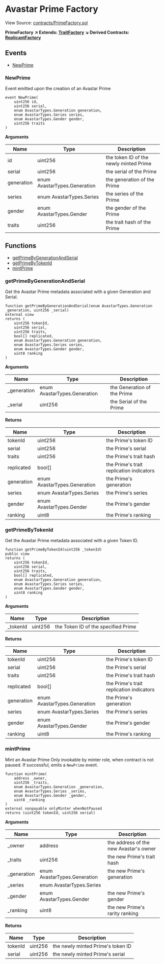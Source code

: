 # Avastar Prime Factory

View Source: [contracts/PrimeFactory.sol](https://github.com/Dapp-Wizards/Avastars-Contracts/blob/master/contracts/PrimeFactory.sol)

**PrimeFactory** **↗ Extends: [TraitFactory](contracts/TraitFactory.md)**
**↘ Derived Contracts: [ReplicantFactory](contracts/ReplicantFactory.md)**

## **Events**

- [NewPrime](#newprime)

### NewPrime

Event emitted upon the creation of an Avastar Prime

```solidity
event NewPrime(
	uint256 id,
	uint256 serial,
	enum AvastarTypes.Generation generation,
	enum AvastarTypes.Series series,
	enum AvastarTypes.Gender gender,
	uint256 traits
)
```

**Arguments**

| Name        | Type           | Description  |
| ------------- |------------- | -----|
| id | uint256 | the token ID of the newly minted Prime | 
| serial | uint256 | the serial of the Prime | 
| generation | enum AvastarTypes.Generation | the generation of the Prime | 
| series | enum AvastarTypes.Series | the series of the Prime | 
| gender | enum AvastarTypes.Gender | the gender of the Prime | 
| traits | uint256 | the trait hash of the Prime | 

## **Functions**

- [getPrimeByGenerationAndSerial](#getprimebygenerationandserial)
- [getPrimeByTokenId](#getprimebytokenid)
- [mintPrime](#mintprime)

### getPrimeByGenerationAndSerial

Get the Avastar Prime metadata associated with a given Generation and Serial.

```solidity
function getPrimeByGenerationAndSerial(enum AvastarTypes.Generation _generation, uint256 _serial)
external view
returns (
	uint256 tokenId,
	uint256 serial,
	uint256 traits,
	bool[] replicated,
	enum AvastarTypes.Generation generation,
	enum AvastarTypes.Series series,
	enum AvastarTypes.Gender gender,
	uint8 ranking
)
```

**Arguments**

| Name        | Type           | Description  |
| ------------- |------------- | -----|
| _generation | enum AvastarTypes.Generation | the Generation of the Prime | 
| _serial | uint256 | the Serial of the Prime | 

**Returns**

| Name        | Type           | Description  |
| ------------- |------------- | -----|
| tokenId | uint256 | the Prime's token ID | 
| serial | uint256 | the Prime's serial | 
| traits | uint256 | the Prime's trait hash | 
| replicated | bool[] | the Prime's trait replication indicators | 
| generation | enum AvastarTypes.Generation | the Prime's generation | 
| series | enum AvastarTypes.Series | the Prime's series | 
| gender | enum AvastarTypes.Gender | the Prime's gender | 
| ranking | uint8 | the Prime's ranking | 

### getPrimeByTokenId

Get the Avastar Prime metadata associated with a given Token ID.

```solidity
function getPrimeByTokenId(uint256 _tokenId)
public view
returns (
	uint256 tokenId,
	uint256 serial,
	uint256 traits,
	bool[] replicated,
	enum AvastarTypes.Generation generation,
	enum AvastarTypes.Series series,
	enum AvastarTypes.Gender gender,
	uint8 ranking
)
```

**Arguments**

| Name        | Type           | Description  |
| ------------- |------------- | -----|
| _tokenId | uint256 | the Token ID of the specified Prime | 

**Returns**

| Name        | Type           | Description  |
| ------------- |------------- | -----|
| tokenId | uint256 | the Prime's token ID | 
| serial | uint256 | the Prime's serial | 
| traits | uint256 | the Prime's trait hash | 
| replicated | bool[] | the Prime's trait replication indicators | 
| generation | enum AvastarTypes.Generation | the Prime's generation | 
| series | enum AvastarTypes.Series | the Prime's series | 
| gender | enum AvastarTypes.Gender | the Prime's gender | 
| ranking | uint8 | the Prime's ranking | 

### mintPrime

Mint an Avastar Prime
Only invokable by minter role, when contract is not paused.
If successful, emits a `NewPrime` event.

```solidity
function mintPrime(
	address _owner,
	uint256 _traits,
	enum AvastarTypes.Generation _generation,
	enum AvastarTypes.Series _series,
	enum AvastarTypes.Gender _gender,
	uint8 _ranking
)
external nonpayable onlyMinter whenNotPaused 
returns (uint256 tokenId, uint256 serial)
```

**Arguments**

| Name        | Type           | Description  |
| ------------- |------------- | -----|
| _owner | address | the address of the new Avastar's owner | 
| _traits | uint256 | the new Prime's trait hash | 
| _generation | enum AvastarTypes.Generation | the new Prime's generation | 
| _series | enum AvastarTypes.Series |  | 
| _gender | enum AvastarTypes.Gender | the new Prime's gender | 
| _ranking | uint8 | the new Prime's rarity ranking | 

**Returns**

| Name        | Type           | Description  |
| ------------- |------------- | -----|
| tokenId | uint256 | the newly minted Prime's token ID | 
| serial | uint256 | the newly minted Prime's serial | 

